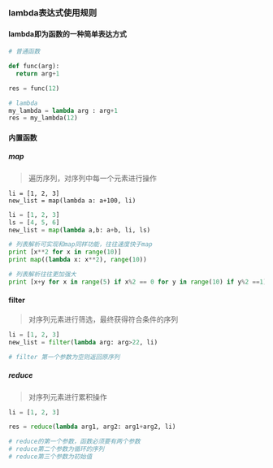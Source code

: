 ### lambda表达式使用规则

#### lambda即为函数的一种简单表达方式

```python
# 普通函数

def func(arg):
  return arg+1

res = func(12)

# lambda
my_lambda = lambda arg : arg+1
res = my_lambda(12) 
```

#### 内置函数

##### map

>  遍历序列，对序列中每一个元素进行操作

```pyt
li = [1, 2, 3]
new_list = map(lambda a: a+100, li)
```

```python
li = [1, 2, 3]
ls = [4, 5, 6]
new_list = map(lambda a,b: a+b, li, ls)
```

```python
# 列表解析可实现和map同样功能，往往速度快于map
print [x**2 for x in range(10)]
print map((lambda x: x**2), range(10))

# 列表解析往往更加强大
print [x+y for x in range(5) if x%2 == 0 for y in range(10) if y%2 ==1]  
```



#### filter

> 对序列元素进行筛选，最终获得符合条件的序列

```python
li = [1, 2, 3]
new_list = filter(lambda arg: arg>22, li)

# filter 第一个参数为空则返回原序列
```

##### reduce

> 对序列元素进行累积操作

```python
li = [1, 2, 3]

res = reduce(lambda arg1, arg2: arg1+arg2, li)

# reduce的第一个参数，函数必须要有两个参数
# reduce第二个参数为循环的序列
# reduce第三个参数为初始值
```













